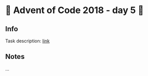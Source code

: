 # 🎄 Advent of Code 2018 - day 5 🎄

## Info

Task description: [link](https://adventofcode.com/2018/day/5)

## Notes

...
